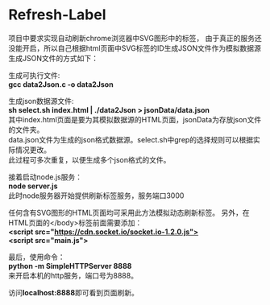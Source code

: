 # Refresh-Label

  项目中要求实现自动刷新chrome浏览器中SVG图形中的标签，
  由于真正的服务还没能开启，所以自己根据html页面中SVG标签的ID生成JSON文件作为模拟数据源
  生成JSON文件的方式如下：
  
  生成可执行文件: <br />
  <b>gcc data2Json.c -o data2Json   </b><br />
  
  生成json数据源文件:</br>
  <b>sh select.sh index.html | ./data2Json > jsonData/data.json         </b><br />
  其中index.html页面是要为其模拟数据源的HTML页面，jsonData为存放json文件的文件夹。<br />
  data.json文件为生成的json格式数据源。select.sh中grep的选择规则可以根据实际情况更改。<br />
  此过程可多次重复，以便生成多个json格式的文件。<br />
  
  接着启动node.js服务：<br />
  <b>node server.js</b><br />
  此时node服务器开始提供刷新标签服务，服务端口3000<br />
  
  任何含有SVG图形的HTML页面均可采用此方法模拟动态刷新标签。
  另外，在HTML页面的\</body>标签前面需要添加：<br />
  <b>\<script src="https://cdn.socket.io/socket.io-1.2.0.js"></script></b><br />
  <b>\<script src="main.js"></script></b><br />
  
  最后，使用命令：<br />
  <b>python -m SimpleHTTPServer 8888</b><br />
  来开启本机的http服务，端口号为8888。<br />
  
  访问<b>localhost:8888</b>即可看到页面刷新。
  
  
